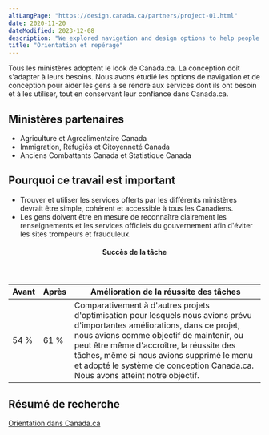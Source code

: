 ```yaml
---
altLangPage: "https://design.canada.ca/partners/project-01.html"
date: 2020-11-20
dateModified: 2023-12-08
description: "We explored navigation and design options to help people get to and use the services they need, while maintaining confidence and trust in Canada.ca."
title: "Orientation et repérage"
---
```

<p>Tous les ministères adoptent le look de Canada.ca. La conception doit s'adapter à leurs besoins. Nous avons étudié les options de navigation et de conception pour aider les gens à se rendre aux services dont ils ont besoin et à les utiliser, tout en conservant leur confiance dans Canada.ca.</p>
<h2>Ministères partenaires</h2>
<ul>
  <li>Agriculture et Agroalimentaire Canada</li>
  <li>Immigration, Réfugiés et Citoyenneté Canada</li>
  <li>Anciens Combattants Canada et Statistique Canada</li>
</ul>
<h2>Pourquoi ce travail est important</h2>
<ul class="lst-spcd">
  <li>Trouver et utiliser les services offerts par les différents ministères devrait être simple, cohérent et accessible à tous les Canadiens.</li>
  <li>Les gens doivent être en mesure de reconnaître clairement les renseignements et les services officiels du gouvernement afin d'éviter les sites trompeurs et frauduleux.</li>
</ul>
<div class="row mrgn-tp-lg mrgn-bttm-lg">
  <div class="col-md-8">
    <div class="panel panel-success">
      <header class="panel-heading">
        <h4 class="panel-title text-center">Succès de la tâche</h4>
      </header>
      <table class="table">
        <thead>
          <tr style="">
            <th scope="col" class="col-md-3">Avant</th>
            <th scope="col" class="col-md-3">Après</th>
            <th scope="col" class="col-md-6">Amélioration de la réussite des tâches</th>
          </tr>
        </thead>
        <tbody>
          <tr>
            <td class="table-smnum">54&nbsp;%</td>
            <td class="table-smnum">61&nbsp;%</td>
            <td class="table-smnum">Comparativement à d'autres projets d'optimisation pour lesquels nous avions prévu d'importantes améliorations, dans ce projet, nous avions comme objectif de maintenir, ou peut être même d'accroître, la réussite des tâches, même si nous avions supprimé le menu et adopté le système de conception Canada.ca. Nous avons atteint notre objectif.</td>
          </tr>
        </tbody>
      </table>
    </div>
  </div>
</div>
<h2>Résumé de recherche</h2>
<p><a href="https://blogue.canada.ca/resumes-recherche/orientation-dans-canada-ca">Orientation dans Canada.ca</a></p>